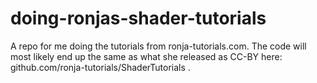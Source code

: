# doing-ronjas-shader-tutorials


A repo for me doing the tutorials from ronja-tutorials.com. The code will most likely end up the same as what she released as CC-BY here: github.com/ronja-tutorials/ShaderTutorials . 